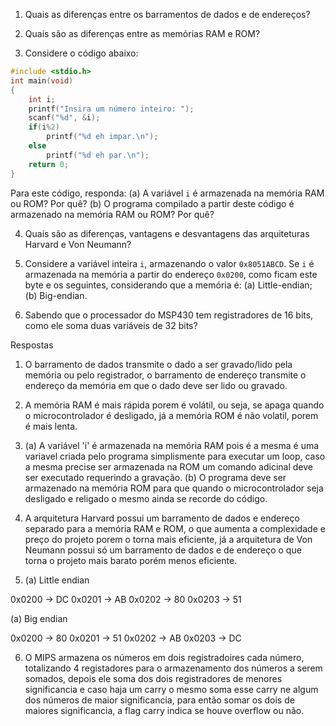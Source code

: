 1. Quais as diferenças entre os barramentos de dados e de endereços?

2. Quais são as diferenças entre as memórias RAM e ROM?

3. Considere o código abaixo:

```C
#include <stdio.h>
int main(void)
{
	int i;
	printf("Insira um número inteiro: ");
	scanf("%d", &i);
	if(i%2)
		printf("%d eh impar.\n");
	else
		printf("%d eh par.\n");
	return 0;
}
```

Para este código, responda: (a) A variável `i` é armazenada na memória RAM ou ROM? Por quê? (b) O programa compilado a partir deste código é armazenado na memória RAM ou ROM? Por quê?

4. Quais são as diferenças, vantagens e desvantagens das arquiteturas Harvard e Von Neumann?

5. Considere a variável inteira `i`, armazenando o valor `0x8051ABCD`. Se `i` é armazenada na memória a partir do endereço `0x0200`, como ficam este byte e os seguintes, considerando que a memória é: (a) Little-endian; (b) Big-endian.

6. Sabendo que o processador do MSP430 tem registradores de 16 bits, como ele soma duas variáveis de 32 bits?

Respostas

1. O barramento de dados transmite o dado a ser gravado/lido pela memória ou pelo registrador, o barramento de endereço transmite o endereço da memória em que o dado deve ser lido ou gravado.

2. A memória RAM é mais rápida porem é volátil, ou seja, se apaga quando o microcontrolador é desligado, já a memória ROM é não volatil, porem é mais lenta.

3. (a) A variável 'i' é armazenada na memória RAM pois é a mesma é uma variavel criada pelo programa simplismente para executar um loop, caso a mesma precise ser armazenada na ROM um comando adicinal deve ser executado requerindo a gravação. (b) O programa deve ser armazenado na memória ROM para que quando o microcontrolador seja desligado e religado o mesmo ainda se recorde do código.

4.  A arquitetura Harvard possui um barramento de dados e endereço separado para a memória RAM e ROM, o que aumenta a complexidade e preço do projeto porem o torna mais eficiente, já a arquitetura de Von Neumann possui só um barramento de dados e de endereço o que torna o projeto mais barato porém menos eficiente.

5. (a) Little endian

0x0200 -> DC
0x0201 -> AB
0x0202 -> 80
0x0203 -> 51

(a) Big endian

0x0200 -> 80
0x0201 -> 51
0x0202 -> AB
0x0203 -> DC

6. O MIPS armazena os números em dois registradoires cada número, totalizando 4 registadores para o armazenamento dos números a serem somados, depois ele soma dos dois registradores de menores significancia e caso haja um carry o mesmo soma esse carry ne algum dos números de maior significancia, para então somar os dois de maiores significancia, a flag carry indica se houve overflow ou não.
